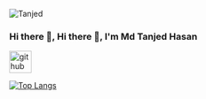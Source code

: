![Tanjed](./tanjid_hasan.gif)
### Hi there 👋, Hi there 👋, I'm Md Tanjed Hasan



[<img src='https://cdn.jsdelivr.net/npm/simple-icons@3.0.1/icons/github.svg' alt='github' height='40'>](https://github.com/tanjedHasan)  

[![Top Langs](https://github-readme-stats.vercel.app/api/top-langs/?username=tanjedHasan)](https://github.com/anuraghazra/github-readme-stats)

